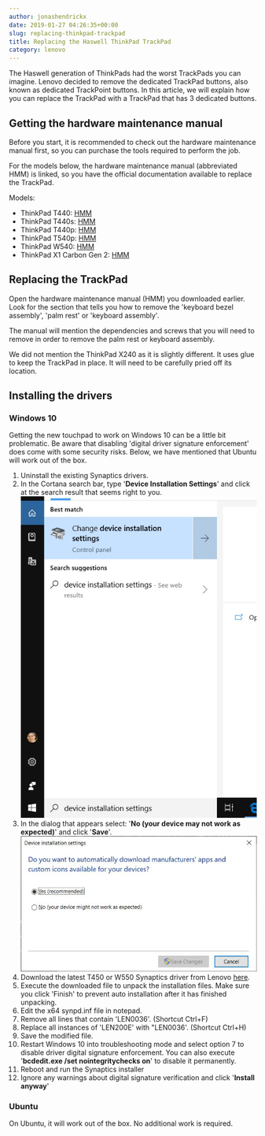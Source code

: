 ```yaml
---
author: jonashendrickx
date: 2019-01-27 04:26:35+00:00
slug: replacing-thinkpad-trackpad
title: Replacing the Haswell ThinkPad TrackPad
category: lenovo
---
```

The Haswell generation of ThinkPads had the worst TrackPads you can imagine. Lenovo decided to remove the dedicated TrackPad buttons, also known as dedicated TrackPoint buttons. In this article, we will explain how you can replace the TrackPad with a TrackPad that has 3 dedicated buttons.

## Getting the hardware maintenance manual

Before you start, it is recommended to check out the hardware maintenance manual first, so you can purchase the tools required to perform the job.

For the models below, the hardware maintenance manual (abbreviated HMM) is linked, so you have the official documentation available to replace the TrackPad.

Models:

  * ThinkPad T440: [HMM](https://download.lenovo.com/ibmdl/pub/pc/pccbbs/mobiles_pdf/t440_hmm_en_sp40a26000_01.pdf)
  * ThinkPad T440s: [HMM](https://download.lenovo.com/ibmdl/pub/pc/pccbbs/mobiles_pdf/t440s_hmm_en_sp40a25360_01.pdf)
  * ThinkPad T440p: [HMM](https://download.lenovo.com/ibmdl/pub/pc/pccbbs/mobiles_pdf/t440p_hmm_en_sp40a25467_01.pdf)
  * ThinkPad T540p: [HMM](https://download.lenovo.com/ibmdl/pub/pc/pccbbs/mobiles_pdf/t540p_w540_hmm_en_sp40a26003_01.pdf)
  * ThinkPad W540: [HMM](https://download.lenovo.com/ibmdl/pub/pc/pccbbs/mobiles_pdf/t540p_w540_w541_hmm_en_sp40a26003_02.pdf)
  * ThinkPad X1 Carbon Gen 2: [HMM](https://download.lenovo.com/pccbbs/mobiles_pdf/x1carbon_2_hmm_sp40a26110.pdf)

## Replacing the TrackPad

Open the hardware maintenance manual (HMM) you downloaded earlier. Look for the section that tells you how to remove the 'keyboard bezel assembly', 'palm rest' or 'keyboard assembly'.

The manual will mention the dependencies and screws that you will need to remove in order to remove the palm rest or keyboard assembly.

We did not mention the ThinkPad X240 as it is slightly different. It uses glue to keep the TrackPad in place. It will need to be carefully pried off its location.

## Installing the drivers

### Windows 10

Getting the new touchpad to work on Windows 10 can be a little bit problematic. Be aware that disabling 'digital driver signature enforcement' does come with some security risks. Below, we have mentioned that Ubuntu will work out of the box.

  1. Uninstall the existing Synaptics drivers.
  2. In the Cortana search bar, type '**Device Installation Settings**' and click at the search result that seems right to you.![Searching for Windows 10 'Device Installation Settings'.](/assets/img/posts/thinkscopes/2019/01/windows-10-device-installation-settings-search.jpg)
  3. In the dialog that appears select: '**No (your device may not work as expected)**' and click '**Save**'.![Windows 10: Device Installation Settings Dialog](/assets/img/posts/thinkscopes/2019/01/windows-10-device-installation-settings-modal.jpg)
  4. Download the latest T450 or W550 Synaptics driver from Lenovo [here](https://www.support.lenovo.com/).
  5. Execute the downloaded file to unpack the installation files. Make sure you click 'Finish' to prevent auto installation after it has finished unpacking.
  6. Edit the x64 synpd.inf file in notepad.
  7. Remove all lines that contain 'LEN0036'. (Shortcut Ctrl+F)
  8. Replace all instances of 'LEN200E' with "LEN0036'. (Shortcut Ctrl+H)
  9. Save the modified file.
  10. Restart Windows 10 into troubleshooting mode and select option 7 to disable driver digital signature enforcement.
You can also execute '**bcdedit.exe /set nointegritychecks on**' to disable it permanently.
  11. Reboot and run the Synaptics installer
  12. Ignore any warnings about digital signature verification and click '**Install anyway**'

### Ubuntu

On Ubuntu, it will work out of the box. No additional work is required.